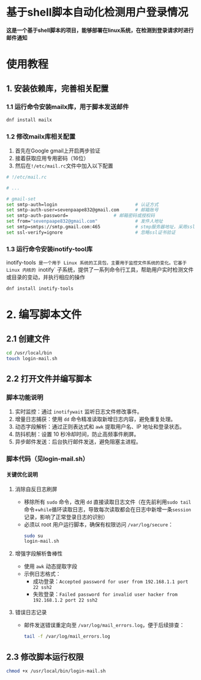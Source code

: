 # 基于shell脚本自动化检测用户登录情况

**这是一个基于shell脚本的项目，能够部署在linux系统，在检测到登录请求时进行邮件通知**

# 使用教程

## 1. 安装依赖库，完善相关配置

### 1.1 运行命令安装mailx库，用于脚本发送邮件

```bash
dnf install mailx
```
### 1.2 修改mailx库相关配置

1. 首先在Google gmail上开启两步验证
2. 接着获取应用专用密码（16位）
3. 然后在`!/etc/mail.rc`文件中加入以下配置

```bash
# !/etc/mail.rc

# ...

# gmail-set
set smtp-auth=login                             # 认证方式
set smtp-auth-user=sevenpaape832@gmail.com      # 邮箱账号
set smtp-auth-password=			        # 邮箱密码或授权码
set from="sevenpaape832@gmail.com"              # 发件人地址
set smtp=smtps://smtp.gmail.com:465             # stmp服务器地址，采用ssl协议（465端口） 
set ssl-verify=ignore                           # 忽略ssl证书验证
```

### 1.3 运行命令安装inotify-tool库

inotify-tools` 是一个用于 Linux 系统的工具包，主要用于监控文件系统的变化。它基于 Linux 内核的 `inotify` 子系统，提供了一系列命令行工具，帮助用户实时检测文件或目录的变动，并执行相应的操作

```bash
dnf install inotify-tools
```

# 2. 编写脚本文件

## 2.1 创建文件

```bash
cd /usr/local/bin
touch login-mail.sh
```

## 2.2 打开文件并编写脚本

### 脚本功能说明

1. 实时监控：通过 `inotifywait` 监听日志文件修改事件。
2. 增量日志捕获：使用 `dd` 命令精准读取新增日志内容，避免重复处理。
3. 动态字段解析：通过正则表达式和 `awk` 提取用户名、IP 地址和登录状态。
4. 防抖机制：设置 10 秒冷却时间，防止高频事件刷屏。
5. 异步邮件发送：后台执行邮件发送，避免阻塞主进程。

### 脚本代码（见login-mail.sh）

#### 关键优化说明

1. 消除自反日志刷屏 
   - 移除所有 `sudo` 命令，改用 `dd` 直接读取日志文件（在先前利用`sudo tail`命令+`while`循环读取日志，导致每次读取都会在日志中新增一条`session`记录，影响了正常登录日志的识别）
   - 必须以 root 用户运行脚本，确保有权限访问 `/var/log/secure`：
     ```bash
     sudo su
     login-mail.sh
     ```

2. 增强字段解析鲁棒性  
	- 使用 `awk` 动态提取字段
	- 示例日志格式：
	     - 成功登录：`Accepted password for user from 192.168.1.1 port 22 ssh2`  
	     - 失败登录：`Failed password for invalid user hacker from 192.168.1.2 port 22 ssh2`

3. 错误日志记录 
   - 邮件发送错误重定向至 `/var/log/mail_errors.log`，便于后续排查：
     ```bash
     tail -f /var/log/mail_errors.log
     ```

## 2.3 修改脚本运行权限

```bash
chmod +x /usr/local/bin/login-mail.sh
```
